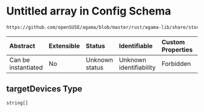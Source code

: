 # Untitled array in Config Schema

```txt
https://github.com/openSUSE/agama/blob/master/rust/agama-lib/share/storage.model.schema.json#/$defs/volumeGroup/properties/targetDevices
```



| Abstract            | Extensible | Status         | Identifiable            | Custom Properties | Additional Properties | Access Restrictions | Defined In                                                                      |
| :------------------ | :--------- | :------------- | :---------------------- | :---------------- | :-------------------- | :------------------ | :------------------------------------------------------------------------------ |
| Can be instantiated | No         | Unknown status | Unknown identifiability | Forbidden         | Allowed               | none                | [storage.model.schema.json\*](storage.model.schema.json "open original schema") |

## targetDevices Type

`string[]`

